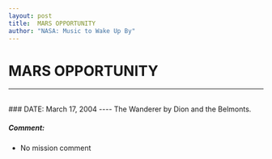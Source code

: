 ```yaml
---
layout: post
title:  MARS OPPORTUNITY
author: "NASA: Music to Wake Up By"
---
```


# MARS OPPORTUNITY
----
<br/>
### DATE: March 17, 2004
----
The Wanderer by Dion and the Belmonts.

##### Comment:
* No mission comment
